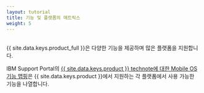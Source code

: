 ```yaml
---
layout: tutorial
title: 기능 및 플랫폼의 매트릭스
weight: 5
---
```

<!-- NLS_CHARSET=UTF-8 -->
<br/>
{{ site.data.keys.product_full }}은 다양한 기능을 제공하며 많은 플랫폼을 지원합니다.

IBM Support Portal의 [{{ site.data.keys.product }} technote에 대한 Mobile OS 기능 맵핑](http://www.ibm.com/support/docview.wss?uid=swg27039422)은 {{ site.data.keys.product }}에서 지원하는 각 플랫폼에서 사용 가능한 기능을 나열합니다.
